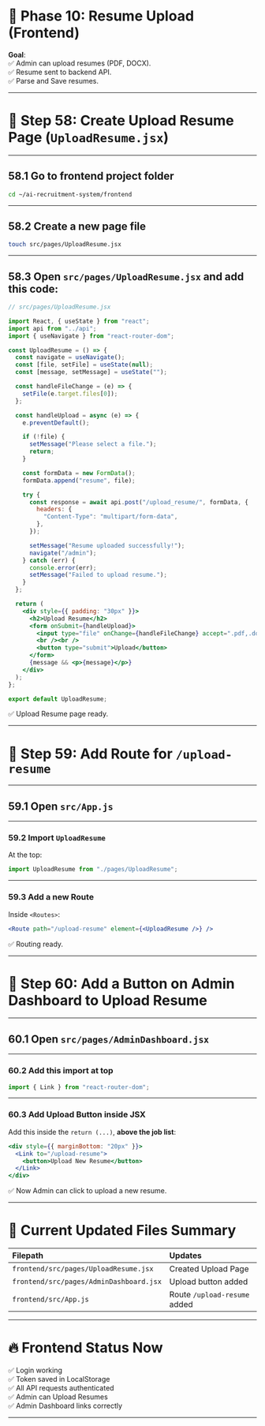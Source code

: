 # 📌 Phase 10: Resume Upload (Frontend)

**Goal**:  
✅ Admin can upload resumes (PDF, DOCX).  
✅ Resume sent to backend API.  
✅ Parse and Save resumes.

---

# 🔹 Step 58: Create Upload Resume Page (`UploadResume.jsx`)

---

## **58.1 Go to frontend project folder**
```bash
cd ~/ai-recruitment-system/frontend
```

---

## **58.2 Create a new page file**

```bash
touch src/pages/UploadResume.jsx
```

---

## **58.3 Open `src/pages/UploadResume.jsx` and add this code:**

```jsx
// src/pages/UploadResume.jsx

import React, { useState } from "react";
import api from "../api";
import { useNavigate } from "react-router-dom";

const UploadResume = () => {
  const navigate = useNavigate();
  const [file, setFile] = useState(null);
  const [message, setMessage] = useState("");

  const handleFileChange = (e) => {
    setFile(e.target.files[0]);
  };

  const handleUpload = async (e) => {
    e.preventDefault();

    if (!file) {
      setMessage("Please select a file.");
      return;
    }

    const formData = new FormData();
    formData.append("resume", file);

    try {
      const response = await api.post("/upload_resume/", formData, {
        headers: {
          "Content-Type": "multipart/form-data",
        },
      });

      setMessage("Resume uploaded successfully!");
      navigate("/admin");
    } catch (err) {
      console.error(err);
      setMessage("Failed to upload resume.");
    }
  };

  return (
    <div style={{ padding: "30px" }}>
      <h2>Upload Resume</h2>
      <form onSubmit={handleUpload}>
        <input type="file" onChange={handleFileChange} accept=".pdf,.docx" />
        <br /><br />
        <button type="submit">Upload</button>
      </form>
      {message && <p>{message}</p>}
    </div>
  );
};

export default UploadResume;
```

✅ Upload Resume page ready.

---

# 🔹 Step 59: Add Route for `/upload-resume`

---

## **59.1 Open `src/App.js`**

---

### **59.2 Import `UploadResume`**

At the top:

```javascript
import UploadResume from "./pages/UploadResume";
```

---

### **59.3 Add a new Route**

Inside `<Routes>`:

```jsx
<Route path="/upload-resume" element={<UploadResume />} />
```

✅ Routing ready.

---

# 🔹 Step 60: Add a Button on Admin Dashboard to Upload Resume

---

## **60.1 Open `src/pages/AdminDashboard.jsx`**

---

### **60.2 Add this import at top**

```javascript
import { Link } from "react-router-dom";
```

---

### **60.3 Add Upload Button inside JSX**

Add this inside the `return (...)`, **above the job list**:

```jsx
<div style={{ marginBottom: "20px" }}>
  <Link to="/upload-resume">
    <button>Upload New Resume</button>
  </Link>
</div>
```

✅ Now Admin can click to upload a new resume.

---

# 📂 Current Updated Files Summary

| Filepath | Updates |
| :--- | :--- |
| `frontend/src/pages/UploadResume.jsx` | Created Upload Page |
| `frontend/src/pages/AdminDashboard.jsx` | Upload button added |
| `frontend/src/App.js` | Route `/upload-resume` added |

---

# 🔥 Frontend Status Now

✅ Login working  
✅ Token saved in LocalStorage  
✅ All API requests authenticated  
✅ Admin can Upload Resumes  
✅ Admin Dashboard links correctly

---
